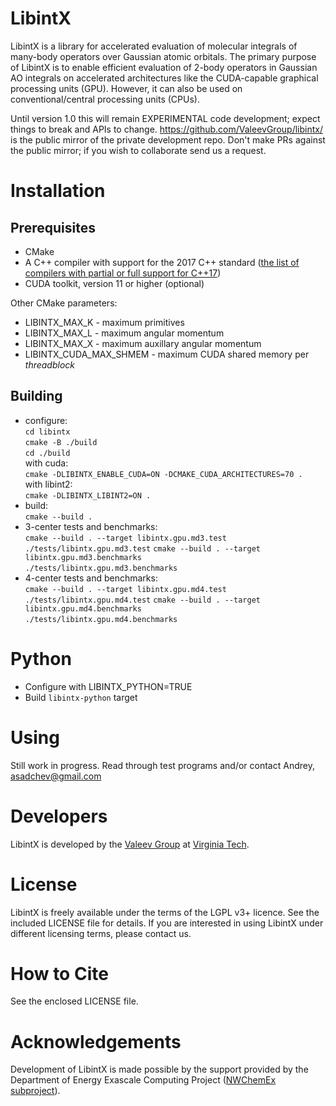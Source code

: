 # LibintX

LibintX is a library for accelerated evaluation of molecular integrals of many-body operators over Gaussian atomic orbitals. The primary purpose of LibintX is to enable efficient evaluation of 2-body operators in Gaussian AO integrals on accelerated architectures like the CUDA-capable graphical processing units (GPU). However, it can also be used on conventional/central processing units (CPUs).

Until version 1.0 this will remain EXPERIMENTAL code development; expect things to break and APIs to change.  https://github.com/ValeevGroup/libintx/ is the public mirror of the private development repo.  Don't make PRs against the public mirror; if you wish to collaborate send us a request.

# Installation

## Prerequisites
- CMake
- A C++ compiler with support for the 2017 C++ standard ([the list of compilers with partial or full support for C++17](https://en.cppreference.com/w/cpp/compiler_support/17))
- CUDA toolkit, version 11 or higher (optional)

Other CMake parameters:
- LIBINTX_MAX_K - maximum primitives
- LIBINTX_MAX_L - maximum angular momentum
- LIBINTX_MAX_X - maximum auxillary angular momentum
- LIBINTX_CUDA_MAX_SHMEM - maximum CUDA shared memory per *threadblock*

## Building
- configure: \
    `cd libintx` \
    `cmake -B ./build` \
    `cd ./build` \
  with cuda: \
    `cmake -DLIBINTX_ENABLE_CUDA=ON -DCMAKE_CUDA_ARCHITECTURES=70 .` \
  with libint2: \
    `cmake -DLIBINTX_LIBINT2=ON .`
- build: \
    `cmake --build .`
- 3-center tests and benchmarks: \
    `cmake --build . --target libintx.gpu.md3.test` \
    `./tests/libintx.gpu.md3.test`
    `cmake --build . --target libintx.gpu.md3.benchmarks` \
    `./tests/libintx.gpu.md3.benchmarks`
- 4-center tests and benchmarks: \
    `cmake --build . --target libintx.gpu.md4.test` \
    `./tests/libintx.gpu.md4.test`
    `cmake --build . --target libintx.gpu.md4.benchmarks` \
    `./tests/libintx.gpu.md4.benchmarks`

# Python
- Configure with LIBINTX_PYTHON=TRUE
- Build `libintx-python` target

# Using
Still work in progress.  Read through test programs and/or contact Andrey, asadchev@gmail.com

# Developers
LibintX is developed by the [Valeev Group](http://valeevgroup.github.io/) at [Virginia Tech](http://www.vt.edu).

# License

LibintX is freely available under the terms of the LGPL v3+ licence. See the included LICENSE file for details. If you are interested in using LibintX under different licensing terms, please contact us.

# How to Cite

See the enclosed LICENSE file.

# Acknowledgements

Development of LibintX is made possible by the support provided by the Department of Energy Exascale Computing Project ([NWChemEx subproject](https://github.com/NWChemEx-Project)).
